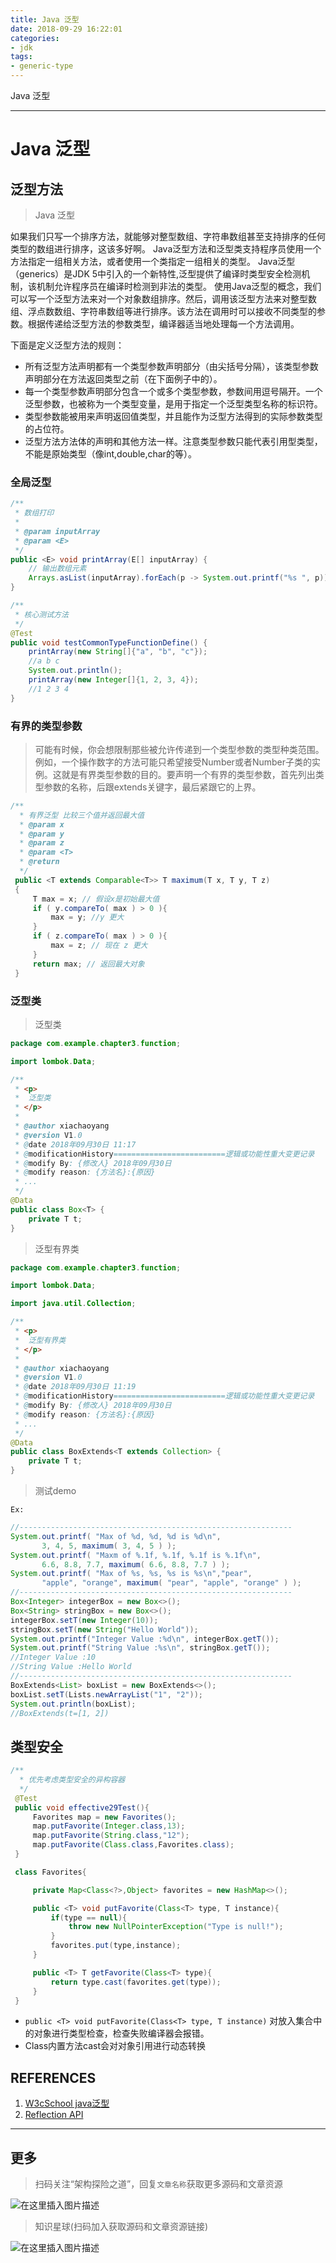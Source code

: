 ```yaml
---
title: Java 泛型
date: 2018-09-29 16:22:01
categories:
- jdk
tags:
- generic-type
---
```


  Java 泛型

---

# Java 泛型

## 泛型方法

> Java 泛型

如果我们只写一个排序方法，就能够对整型数组、字符串数组甚至支持排序的任何类型的数组进行排序，这该多好啊。
Java泛型方法和泛型类支持程序员使用一个方法指定一组相关方法，或者使用一个类指定一组相关的类型。
Java泛型（generics）是JDK 5中引入的一个新特性,泛型提供了编译时类型安全检测机制，该机制允许程序员在编译时检测到非法的类型。
使用Java泛型的概念，我们可以写一个泛型方法来对一个对象数组排序。然后，调用该泛型方法来对整型数组、浮点数数组、字符串数组等进行排序。该方法在调用时可以接收不同类型的参数。根据传递给泛型方法的参数类型，编译器适当地处理每一个方法调用。

下面是定义泛型方法的规则：

- 所有泛型方法声明都有一个类型参数声明部分（由尖括号分隔），该类型参数声明部分在方法返回类型之前（在下面例子中的<E>）。
- 每一个类型参数声明部分包含一个或多个类型参数，参数间用逗号隔开。一个泛型参数，也被称为一个类型变量，是用于指定一个泛型类型名称的标识符。
- 类型参数能被用来声明返回值类型，并且能作为泛型方法得到的实际参数类型的占位符。
- 泛型方法方法体的声明和其他方法一样。注意类型参数只能代表引用型类型，不能是原始类型（像int,double,char的等）。

### 全局泛型

```java
/**
 * 数组打印
 *
 * @param inputArray
 * @param <E>
 */
public <E> void printArray(E[] inputArray) {
    // 输出数组元素
    Arrays.asList(inputArray).forEach(p -> System.out.printf("%s ", p));
}

/**
 * 核心测试方法
 */
@Test
public void testCommonTypeFunctionDefine() {
    printArray(new String[]{"a", "b", "c"});
    //a b c
    System.out.println();
    printArray(new Integer[]{1, 2, 3, 4});
    //1 2 3 4
}

```

### 有界的类型参数

> 可能有时候，你会想限制那些被允许传递到一个类型参数的类型种类范围。例如，一个操作数字的方法可能只希望接受Number或者Number子类的实例。这就是有界类型参数的目的。要声明一个有界的类型参数，首先列出类型参数的名称，后跟extends关键字，最后紧跟它的上界。

```java
/**
  * 有界泛型 比较三个值并返回最大值
  * @param x
  * @param y
  * @param z
  * @param <T>
  * @return
  */
 public <T extends Comparable<T>> T maximum(T x, T y, T z)
 {
     T max = x; // 假设x是初始最大值
     if ( y.compareTo( max ) > 0 ){
         max = y; //y 更大
     }
     if ( z.compareTo( max ) > 0 ){
         max = z; // 现在 z 更大
     }
     return max; // 返回最大对象
 }

```

### 泛型类

> 泛型类

```java
package com.example.chapter3.function;

import lombok.Data;

/**
 * <p>
 *  泛型类
 * </p>
 *
 * @author xiachaoyang
 * @version V1.0
 * @date 2018年09月30日 11:17
 * @modificationHistory=========================逻辑或功能性重大变更记录
 * @modify By: {修改人} 2018年09月30日
 * @modify reason: {方法名}:{原因}
 * ...
 */
@Data
public class Box<T> {
    private T t;
}

```

> 泛型有界类

```java
package com.example.chapter3.function;

import lombok.Data;

import java.util.Collection;

/**
 * <p>
 *  泛型有界类
 * </p>
 *
 * @author xiachaoyang
 * @version V1.0
 * @date 2018年09月30日 11:19
 * @modificationHistory=========================逻辑或功能性重大变更记录
 * @modify By: {修改人} 2018年09月30日
 * @modify reason: {方法名}:{原因}
 * ...
 */
@Data
public class BoxExtends<T extends Collection> {
    private T t;
}

```

> 测试demo

`Ex:`

```java
//-------------------------------------------------------------
System.out.printf( "Max of %d, %d, %d is %d\n",
       3, 4, 5, maximum( 3, 4, 5 ) );
System.out.printf( "Maxm of %.1f, %.1f, %.1f is %.1f\n",
       6.6, 8.8, 7.7, maximum( 6.6, 8.8, 7.7 ) );
System.out.printf( "Max of %s, %s, %s is %s\n","pear",
       "apple", "orange", maximum( "pear", "apple", "orange" ) );
//-------------------------------------------------------------
Box<Integer> integerBox = new Box<>();
Box<String> stringBox = new Box<>();
integerBox.setT(new Integer(10));
stringBox.setT(new String("Hello World"));
System.out.printf("Integer Value :%d\n", integerBox.getT());
System.out.printf("String Value :%s\n", stringBox.getT());
//Integer Value :10
//String Value :Hello World
//-------------------------------------------------------------
BoxExtends<List> boxList = new BoxExtends<>();
boxList.setT(Lists.newArrayList("1", "2"));
System.out.println(boxList);
//BoxExtends(t=[1, 2])

```

## 类型安全

```java
/**
  * 优先考虑类型安全的异构容器
  */
 @Test
 public void effective29Test(){
     Favorites map = new Favorites();
     map.putFavorite(Integer.class,13);
     map.putFavorite(String.class,"12");
     map.putFavorite(Class.class,Favorites.class);
 }

 class Favorites{

     private Map<Class<?>,Object> favorites = new HashMap<>();

     public <T> void putFavorite(Class<T> type, T instance){
         if(type == null){
             throw new NullPointerException("Type is null!");
         }
         favorites.put(type,instance);
     }

     public <T> T getFavorite(Class<T> type){
         return type.cast(favorites.get(type));
     }
 }

```
- `public <T> void putFavorite(Class<T> type, T instance)` 对放入集合中的对象进行类型检查，检查失败编译器会报错。
- Class内置方法cast会对对象引用进行动态转换

## REFERENCES
1. [W3cSchool java泛型](https://www.w3cschool.cn/java/java-generics.html)
2. [Reflection API](http://www.51gjie.com/java/792.html)


---

## 更多

> 扫码关注“架构探险之道”，回复`文章名称`获取更多源码和文章资源

![在这里插入图片描述](https://img-blog.csdnimg.cn/20190403222309957.png?x-oss-process=image/watermark,type_ZmFuZ3poZW5naGVpdGk,shadow_10,text_aHR0cHM6Ly9ibG9nLmNzZG4ubmV0L3NpbmF0XzI4NjkwNDE3,size_16,color_FFFFFF,t_70)

> 知识星球(扫码加入获取源码和文章资源链接)

![在这里插入图片描述](https://img-blog.csdnimg.cn/20190403222322267.jpeg?x-oss-process=image/watermark,type_ZmFuZ3poZW5naGVpdGk,shadow_10,text_aHR0cHM6Ly9ibG9nLmNzZG4ubmV0L3NpbmF0XzI4NjkwNDE3,size_16,color_FFFFFF,t_70)
